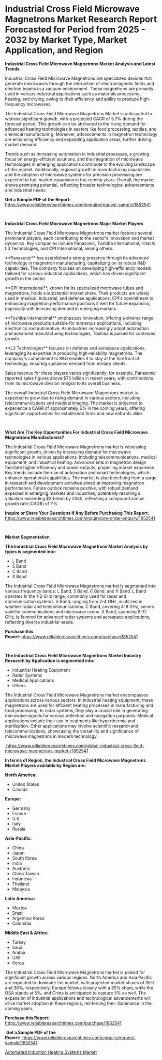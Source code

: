 <p><h1>Industrial Cross Field Microwave Magnetrons Market Research Report Forecasted for Period from 2025 -  2032 by Market Type, Market Application, and Region</h1></p><p><strong>Industrial Cross Field Microwave Magnetrons Market Analysis and Latest Trends</strong></p>
<p><p>Industrial Cross Field Microwave Magnetrons are specialized devices that generate microwaves through the interaction of electromagnetic fields and electron beams in a vacuum environment. These magnetrons are primarily used in various industrial applications such as materials processing, heating, and drying, owing to their efficiency and ability to produce high-frequency microwaves.</p><p>The Industrial Cross Field Microwave Magnetrons Market is anticipated to witness significant growth, with a projected CAGR of 5.7% during the forecast period. This growth can be attributed to the rising demand for advanced heating technologies in sectors like food processing, textiles, and chemical manufacturing. Moreover, advancements in magnetron technology are enhancing efficiency and expanding application areas, further driving market demand.</p><p>Trends such as increasing automation in industrial processes, a growing focus on energy-efficient solutions, and the integration of microwave technologies in emerging applications contribute to the evolving landscape of this market. Additionally, regional growth in manufacturing capabilities and the adoption of microwave systems for precision processing are expected to fuel market expansion in the coming years. Overall, the market shows promising potential, reflecting broader technological advancements and industrial needs.</p></p>
<p><strong>Get a Sample PDF of the Report:&nbsp;</strong> <a href="https://www.reliableresearchtimes.com/enquiry/request-sample/1852541?utm_campaign=2006&utm_medium=2&utm_source=Github&utm_content=ia&utm_term=12042025&utm_id=industrial-cross-field-microwave-magnetrons">https://www.reliableresearchtimes.com/enquiry/request-sample/1852541</a></p>
<p>&nbsp;</p>
<p><strong>Industrial Cross Field Microwave Magnetrons Major Market Players</strong></p>
<p><p>The Industrial Cross Field Microwave Magnetrons market features several prominent players, each contributing to the sector's innovation and market dynamics. Key companies include Panasonic, Toshiba International, Hitachi, L3 Technologies, and CPI International, among others.</p><p>**Panasonic** has established a strong presence through its advanced technology in magnetron manufacturing, capitalizing on its robust R&D capabilities. The company focuses on developing high-efficiency models tailored for various industrial applications, which has driven significant growth in the sector.</p><p>**CPI International**, known for its specialized microwave tubes and magnetrons, holds a substantial market share. Their products are widely used in medical, industrial, and defense applications. CPI's commitment to enhancing magnetron performance positions it well for future expansion, especially with increasing demand in emerging markets.</p><p>**Toshiba International** emphasizes innovation, offering a diverse range of microwave products suitable for numerous applications, including electronics and automotive. As industries increasingly adopt automation and advanced manufacturing technologies, Toshiba is poised for continued growth.</p><p>**L3 Technologies** focuses on defense and aerospace applications, leveraging its expertise in producing high-reliability magnetrons. The company's commitment to R&D enables it to stay at the forefront of technology, ensuring sustained demand from military clients.</p><p>Sales revenue for these players varies significantly; for example, Panasonic reported sales figures above $70 billion in recent years, with contributions from its microwave division integral to its overall business.</p><p>The overall Industrial Cross Field Microwave Magnetrons market is expected to grow due to rising demand in various sectors, including telecommunications and medical imaging. The market is projected to experience a CAGR of approximately 6% in the coming years, offering significant opportunities for established firms and new entrants alike.</p></p>
<p>&nbsp;</p>
<p><strong>What Are The Key Opportunities For Industrial Cross Field Microwave Magnetrons Manufacturers?</strong></p>
<p><p>The Industrial Cross Field Microwave Magnetrons market is witnessing significant growth, driven by increasing demand for microwave technologies in various applications, including telecommunications, medical equipment, and industrial heating. Advancements in magnetron design facilitate higher efficiency and power outputs, propelling market expansion. Key trends include the rise of automation and smart technologies, which enhance operational capabilities. The market is also benefiting from a surge in research and development activities aimed at improving magnetron performance. Future outlook remains positive, with robust demand expected in emerging markets and industries, potentially reaching a valuation exceeding $X billion by 2030, reflecting a compound annual growth rate (CAGR) of Y%.</p></p>
<p><strong>Inquire or Share Your Questions If Any Before Purchasing This Report:</strong> <a href="https://www.reliableresearchtimes.com/enquiry/pre-order-enquiry/1852541?utm_campaign=2006&utm_medium=2&utm_source=Github&utm_content=ia&utm_term=12042025&utm_id=industrial-cross-field-microwave-magnetrons">https://www.reliableresearchtimes.com/enquiry/pre-order-enquiry/1852541</a></p>
<p>&nbsp;</p>
<p><strong>Market Segmentation</strong></p>
<p><strong>The Industrial Cross Field Microwave Magnetrons Market Analysis by types is segmented into:</strong></p>
<p><ul><li>L Band</li><li>S Band</li><li>C Band</li><li>X Band</li></ul></p>
<p><p>The Industrial Cross Field Microwave Magnetrons market is segmented into various frequency bands: L Band, S Band, C Band, and X Band. L Band operates in the 1-2 GHz range, commonly used for radar and communication systems. S Band, ranging from 2-4 GHz, is utilized in weather radar and telecommunications. C Band, covering 4-8 GHz, serves satellite communications and microwave ovens. X Band, spanning 8-12 GHz, is favored for advanced radar systems and aerospace applications, reflecting diverse industrial needs.</p></p>
<p><strong>Purchase this Report:&nbsp;</strong><a href="https://www.reliableresearchtimes.com/purchase/1852541?utm_campaign=2006&utm_medium=2&utm_source=Github&utm_content=ia&utm_term=12042025&utm_id=industrial-cross-field-microwave-magnetrons">https://www.reliableresearchtimes.com/purchase/1852541</a></p>
<p>&nbsp;</p>
<p><strong>The Industrial Cross Field Microwave Magnetrons Market Industry Research by Application is segmented into:</strong></p>
<p><ul><li>Industrial Heating Equipment</li><li>Radar Systems</li><li>Medical Applications</li><li>Others</li></ul></p>
<p><p>The Industrial Cross Field Microwave Magnetrons market encompasses applications across various sectors. In industrial heating equipment, these magnetrons are used for efficient heating processes in manufacturing and food processing. In radar systems, they play a crucial role in generating microwave signals for various detection and navigation purposes. Medical applications include their use in treatments like hyperthermia and sterilization. Other applications may involve scientific research and telecommunications, showcasing the versatility and significance of microwave magnetrons in modern technology.</p></p>
<p><a href="https://www.reliableresearchtimes.com/global-industrial-cross-field-microwave-magnetrons-market-r1852541?utm_campaign=2006&utm_medium=2&utm_source=Github&utm_content=ia&utm_term=12042025&utm_id=industrial-cross-field-microwave-magnetrons">&nbsp;https://www.reliableresearchtimes.com/global-industrial-cross-field-microwave-magnetrons-market-r1852541</a></p>
<p><strong>In terms of Region, the Industrial Cross Field Microwave Magnetrons Market Players available by Region are:</strong></p>
<p>
    <p> <strong> North America: </strong>
        <ul>
            <li>United States</li>
            <li>Canada</li>
        </ul>
        </p> 
    <p> <strong> Europe: </strong>
        <ul>
            <li>Germany</li>
            <li>France</li>
            <li>U.K.</li>
            <li>Italy</li>
            <li>Russia</li>
        </ul>
        </p> 
    <p> <strong> Asia-Pacific: </strong>
        <ul>
            <li>China</li>
            <li>Japan</li>
            <li>South Korea</li>
            <li>India</li>
            <li>Australia</li>
            <li>China Taiwan</li>
            <li>Indonesia</li>
            <li>Thailand</li>
            <li>Malaysia</li>
        </ul>
        </p> 
    <p> <strong> Latin America: </strong>
        <ul>
            <li>Mexico</li>
            <li>Brazil</li>
            <li>Argentina Korea</li>
            <li>Colombia</li>
        </ul>
        </p> 
    <p> <strong> Middle East & Africa: </strong>
        <ul>
            <li>Turkey</li>
            <li>Saudi</li>
            <li>Arabia</li>
            <li>UAE</li>
            <li>Korea</li>
        </ul>
    </p>
    </p>
<p><p>The Industrial Cross Field Microwave Magnetrons market is poised for significant growth across various regions. North America and Asia Pacific are expected to dominate the market, with projected market shares of 35% and 30%, respectively. Europe follows closely with a 25% share, while the USA stands at 5%, and China is anticipated to capture 5% as well. The expansion of industrial applications and technological advancements will drive market adoption in these regions, reinforcing their dominance in the coming years.</p></p>
<p><strong>Purchase this Report: </strong><a href="https://www.reliableresearchtimes.com/purchase/1852541?utm_campaign=2006&utm_medium=2&utm_source=Github&utm_content=ia&utm_term=12042025&utm_id=industrial-cross-field-microwave-magnetrons">https://www.reliableresearchtimes.com/purchase/1852541</a></p>
<p>&nbsp;<strong>Get a Sample PDF of the Report:&nbsp;&nbsp;</strong><a href="https://www.reliableresearchtimes.com/enquiry/request-sample/1852541?utm_campaign=2006&utm_medium=2&utm_source=Github&utm_content=ia&utm_term=12042025&utm_id=industrial-cross-field-microwave-magnetrons">https://www.reliableresearchtimes.com/enquiry/request-sample/1852541</a></p>
<p><strong></strong></p>
<p><p><a href="https://github.com/bmorecock/Market-Research-Report-List-6/blob/main/automated-induction-heating-systems-market.md?utm_campaign=2006&utm_medium=2&utm_source=Github&utm_content=ia&utm_term=12042025&utm_id=industrial-cross-field-microwave-magnetrons">Automated Induction Heating Systems Market</a></p></p>